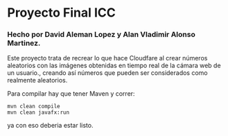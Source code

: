 # Proyecto Final ICC

### Hecho por David Aleman Lopez y Alan Vladimir Alonso Martinez.

Este proyecto trata de recrear lo que hace Cloudfare al crear números aleatorios con las imágenes obtenidas en tiempo real de la cámara web de un usuario., creando así números que pueden ser considerados como realmente aleatorios.

Para compilar hay que tener Maven y correr:

    mvn clean compile
    mvn clean javafx:run

ya con eso deberia estar listo.

